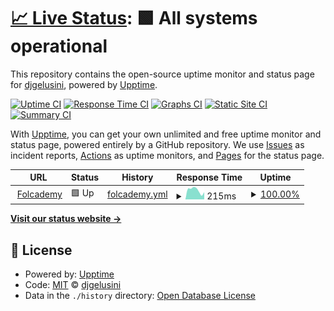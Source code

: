 # [📈 Live Status](https://demo.upptime.js.org): <!--live status--> **🟩 All systems operational**

This repository contains the open-source uptime monitor and status page for [djgelusini](https://demo.upptime.js.org), powered by [Upptime](https://github.com/upptime/upptime).

[![Uptime CI](https://github.com/djgelusini/status.folcode/workflows/Uptime%20CI/badge.svg)](https://github.com/djgelusini/status.folcode/actions?query=workflow%3A%22Uptime+CI%22)
[![Response Time CI](https://github.com/djgelusini/status.folcode/workflows/Response%20Time%20CI/badge.svg)](https://github.com/djgelusini/status.folcode/actions?query=workflow%3A%22Response+Time+CI%22)
[![Graphs CI](https://github.com/djgelusini/status.folcode/workflows/Graphs%20CI/badge.svg)](https://github.com/djgelusini/status.folcode/actions?query=workflow%3A%22Graphs+CI%22)
[![Static Site CI](https://github.com/djgelusini/status.folcode/workflows/Static%20Site%20CI/badge.svg)](https://github.com/djgelusini/status.folcode/actions?query=workflow%3A%22Static+Site+CI%22)
[![Summary CI](https://github.com/djgelusini/status.folcode/workflows/Summary%20CI/badge.svg)](https://github.com/djgelusini/status.folcode/actions?query=workflow%3A%22Summary+CI%22)

With [Upptime](https://upptime.js.org), you can get your own unlimited and free uptime monitor and status page, powered entirely by a GitHub repository. We use [Issues](https://github.com/djgelusini/status.folcode/issues) as incident reports, [Actions](https://github.com/djgelusini/status.folcode/actions) as uptime monitors, and [Pages](https://demo.upptime.js.org) for the status page.

<!--start: status pages-->
<!-- This summary is generated by Upptime (https://github.com/upptime/upptime) -->
<!-- Do not edit this manually, your changes will be overwritten -->
<!-- prettier-ignore -->
| URL | Status | History | Response Time | Uptime |
| --- | ------ | ------- | ------------- | ------ |
| <img alt="" src="https://favicons.githubusercontent.com/folcademy.com" height="13"> [Folcademy](https://folcademy.com) | 🟩 Up | [folcademy.yml](https://github.com/djgelusini/status.folcode/commits/HEAD/history/folcademy.yml) | <details><summary><img alt="Response time graph" src="./graphs/folcademy/response-time-week.png" height="20"> 215ms</summary><br><a href="https://djgelusini.github.io/status.folcode/history/folcademy"><img alt="Response time 238" src="https://img.shields.io/endpoint?url=https%3A%2F%2Fraw.githubusercontent.com%2Fdjgelusini%2Fstatus.folcode%2FHEAD%2Fapi%2Ffolcademy%2Fresponse-time.json"></a><br><a href="https://djgelusini.github.io/status.folcode/history/folcademy"><img alt="24-hour response time 168" src="https://img.shields.io/endpoint?url=https%3A%2F%2Fraw.githubusercontent.com%2Fdjgelusini%2Fstatus.folcode%2FHEAD%2Fapi%2Ffolcademy%2Fresponse-time-day.json"></a><br><a href="https://djgelusini.github.io/status.folcode/history/folcademy"><img alt="7-day response time 215" src="https://img.shields.io/endpoint?url=https%3A%2F%2Fraw.githubusercontent.com%2Fdjgelusini%2Fstatus.folcode%2FHEAD%2Fapi%2Ffolcademy%2Fresponse-time-week.json"></a><br><a href="https://djgelusini.github.io/status.folcode/history/folcademy"><img alt="30-day response time 238" src="https://img.shields.io/endpoint?url=https%3A%2F%2Fraw.githubusercontent.com%2Fdjgelusini%2Fstatus.folcode%2FHEAD%2Fapi%2Ffolcademy%2Fresponse-time-month.json"></a><br><a href="https://djgelusini.github.io/status.folcode/history/folcademy"><img alt="1-year response time 238" src="https://img.shields.io/endpoint?url=https%3A%2F%2Fraw.githubusercontent.com%2Fdjgelusini%2Fstatus.folcode%2FHEAD%2Fapi%2Ffolcademy%2Fresponse-time-year.json"></a></details> | <details><summary><a href="https://djgelusini.github.io/status.folcode/history/folcademy">100.00%</a></summary><a href="https://djgelusini.github.io/status.folcode/history/folcademy"><img alt="All-time uptime 100.00%" src="https://img.shields.io/endpoint?url=https%3A%2F%2Fraw.githubusercontent.com%2Fdjgelusini%2Fstatus.folcode%2FHEAD%2Fapi%2Ffolcademy%2Fuptime.json"></a><br><a href="https://djgelusini.github.io/status.folcode/history/folcademy"><img alt="24-hour uptime 100.00%" src="https://img.shields.io/endpoint?url=https%3A%2F%2Fraw.githubusercontent.com%2Fdjgelusini%2Fstatus.folcode%2FHEAD%2Fapi%2Ffolcademy%2Fuptime-day.json"></a><br><a href="https://djgelusini.github.io/status.folcode/history/folcademy"><img alt="7-day uptime 100.00%" src="https://img.shields.io/endpoint?url=https%3A%2F%2Fraw.githubusercontent.com%2Fdjgelusini%2Fstatus.folcode%2FHEAD%2Fapi%2Ffolcademy%2Fuptime-week.json"></a><br><a href="https://djgelusini.github.io/status.folcode/history/folcademy"><img alt="30-day uptime 100.00%" src="https://img.shields.io/endpoint?url=https%3A%2F%2Fraw.githubusercontent.com%2Fdjgelusini%2Fstatus.folcode%2FHEAD%2Fapi%2Ffolcademy%2Fuptime-month.json"></a><br><a href="https://djgelusini.github.io/status.folcode/history/folcademy"><img alt="1-year uptime 100.00%" src="https://img.shields.io/endpoint?url=https%3A%2F%2Fraw.githubusercontent.com%2Fdjgelusini%2Fstatus.folcode%2FHEAD%2Fapi%2Ffolcademy%2Fuptime-year.json"></a></details>

<!--end: status pages-->

[**Visit our status website →**](https://demo.upptime.js.org)

## 📄 License

- Powered by: [Upptime](https://github.com/upptime/upptime)
- Code: [MIT](./LICENSE) © [djgelusini](https://demo.upptime.js.org)
- Data in the `./history` directory: [Open Database License](https://opendatacommons.org/licenses/odbl/1-0/)
